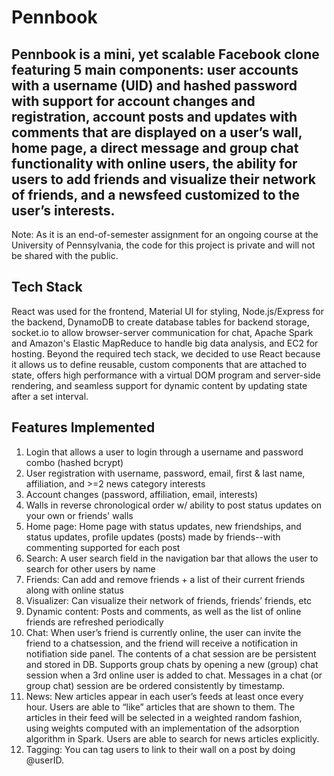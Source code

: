 # Pennbook
## Pennbook is a mini, yet scalable Facebook clone featuring 5 main components: user accounts with a username (UID) and hashed password with support for account changes and registration, account posts and updates with comments that are displayed on a user’s wall, home page, a direct message and group chat functionality with online users, the ability for users to add friends and visualize their network of friends, and a newsfeed customized to the user’s interests. 
Note: As it is an end-of-semester assignment for an ongoing course at the University of Pennsylvania, the code for this project is private and will not be shared with the public.

## Tech Stack
React was used for the frontend, Material UI for styling, Node.js/Express for the backend, DynamoDB to create database tables for backend storage, socket.io to allow browser-server communication for chat, Apache Spark and Amazon's Elastic MapReduce to handle big data analysis, and EC2 for hosting. Beyond the required tech stack, we decided to use React because it allows us to define reusable, custom components that are attached to state, offers high performance ​​with a virtual DOM program and server-side rendering, and seamless support for dynamic content by updating state after a set interval. 

## Features Implemented
1. Login that allows a user to login through a username and password combo (hashed bcrypt) 
2. User registration with username, password, email, first & last name, affiliation, and >=2 news category interests
3. Account changes (password, affiliation, email, interests)
4. Walls in reverse chronological order w/ ability to post status updates on your own or friends' walls
5. Home page: Home page with status updates, new friendships, and status updates, profile updates (posts) made by friends--with commenting supported for each post
6. Search: A user search field in the navigation bar that allows the user to search for other users by name
7. Friends: Can add and remove friends + a list of their current friends along with online status 
8. Visualizer:  Can visualize their network of friends, friends’ friends, etc
9. Dynamic content: Posts and comments, as well as the list of online friends are refreshed periodically
10. Chat: When user’s friend is currently online, the user can invite the friend to a chatsession, and the friend will receive a notification in notifiation side panel. The contents of a chat session are be persistent and stored in DB. Supports group chats by opening a new (group) chat session when a 3rd online user is added to chat. Messages in a chat (or group chat) session are be ordered consistently by timestamp.
11. News: New articles appear in each user’s feeds at least once every hour. Users are able to “like” articles that are shown to them. The articles in their feed will be selected in a weighted random fashion, using weights computed with an implementation of the adsorption algorithm in Spark. Users are able to search for news articles explicitly.
12. Tagging: You can tag users to link to their wall on a post by doing @userID.

